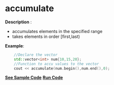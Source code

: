 # accumulate

**Description** : 
- accumulates elements in the specified range
- takes elements in order [first,last)

**Example**:
```cpp
	//Declare the vector
    std::vector<int> num{10,15,20};
    //Function to accu values to the vector
    cout << accumulate(num.begin(),num.end(),0);
```
**[See Sample Code](../snippets/vector/accumulate.cpp)**
**[Run Code](https://rextester.com/XCLZ3983)**
